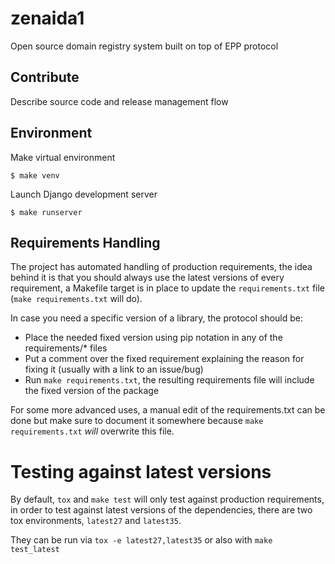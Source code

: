 # zenaida1

Open source domain registry system built on top of EPP protocol



## Contribute

Describe source code and release management flow



## Environment

Make virtual environment

```
$ make venv
```

Launch Django development server

```
$ make runserver
```



## Requirements Handling

The project has automated handling of production requirements, the idea behind it is that
you should always use the latest versions of every requirement, a Makefile target is in place
to update the `requirements.txt` file (`make requirements.txt` will do).

In case you need a specific version of a library, the protocol should be:

* Place the needed fixed version using pip notation in any of the requirements/* files
* Put a comment over the fixed requirement explaining the reason for fixing it (usually with a link to an issue/bug)
* Run `make requirements.txt`, the resulting requirements file will include the fixed version of the package

For some more advanced uses, a manual edit of the requirements.txt can be done but make sure to document it somewhere because
`make requirements.txt` *will* overwrite this file.


# Testing against latest versions

By default, `tox` and `make test` will only test against production requirements, in order to test against latest versions of
the dependencies, there are two tox environments, `latest27` and `latest35`.

They can be run via `tox -e latest27,latest35` or also with `make test_latest`


